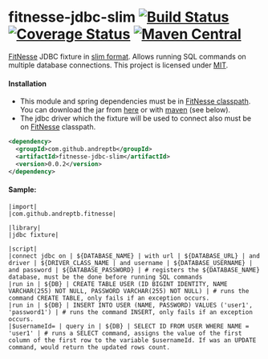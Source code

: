 fitnesse-jdbc-slim [![Build Status](https://travis-ci.org/andreptb/fitnesse-jdbc-slim.svg)](https://travis-ci.org/andreptb/fitnesse-jdbc-slim) [![Coverage Status](https://coveralls.io/repos/andreptb/fitnesse-jdbc-slim/badge.svg)](https://coveralls.io/r/andreptb/fitnesse-jdbc-slim) [![Maven Central](https://maven-badges.herokuapp.com/maven-central/com.github.andreptb/fitnesse-jdbc-slim/badge.svg)](https://maven-badges.herokuapp.com/maven-central/com.github.andreptb/fitnesse-jdbc-slim/)
==============

[FitNesse](https://github.com/unclebob/fitnesse) JDBC fixture in [slim format](http://www.fitnesse.org/FitNesse.UserGuide.WritingAcceptanceTests.SliM). Allows running SQL commands on multiple database connections. This project is licensed under [MIT](LICENSE).

#### Installation

* This module and spring dependencies must be in [FitNesse classpath](http://www.fitnesse.org/FitNesse.FullReferenceGuide.UserGuide.WritingAcceptanceTests.ClassPath). You can download the jar from [here](https://oss.sonatype.org/content/groups/public/com/github/andreptb/fitnesse-jdbc-slim/0.0.2/fitnesse-jdbc-slim-0.0.2.jar) or with [maven](https://github.com/lvonk/fitnesse-maven-classpath) (see below).
* The jdbc driver which the fixture will be used to connect also must be on [FitNesse](https://github.com/unclebob/fitnesse) classpath.

```xml
<dependency>
  <groupId>com.github.andreptb</groupId>
  <artifactId>fitnesse-jdbc-slim</artifactId>
  <version>0.0.2</version>
</dependency>
```

####  Sample:
```
|import|
|com.github.andreptb.fitnesse| 
 
|library|
|jdbc fixture|

|script|
|connect jdbc on | ${DATABASE_NAME} | with url | ${DATABASE_URL} | and driver | ${DRIVER_CLASS_NAME | and username | ${DATABASE_USERNAME} | and password | ${DATABASE_PASSWORD} | # registers the ${DATABASE_NAME} database, must be the done before running SQL commands 
|run in | ${DB} | CREATE TABLE USER (ID BIGINT IDENTITY, NAME VARCHAR(255) NOT NULL, PASSWORD VARCHAR(255) NOT NULL) | # runs the command CREATE TABLE, only fails if an exception occurs.
|run in | ${DB} | INSERT INTO USER (NAME, PASSWORD) VALUES ('user1', 'password1') | # runs the command INSERT, only fails if an exception occurs.
|$usernameId= | query in | ${DB} | SELECT ID FROM USER WHERE NAME = 'user1' | # runs a SELECT command, assigns the value of the first column of the first row to the variable $usernameId. If was an UPDATE command, would return the updated rows count.
```
